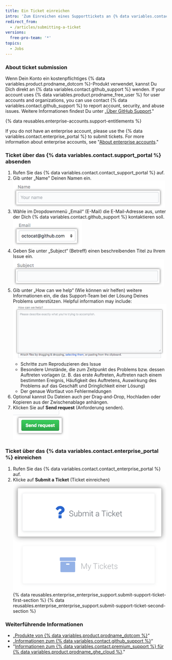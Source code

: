 ```yaml
---
title: Ein Ticket einreichen
intro: 'Zum Einreichen eines Supporttickets an {% data variables.contact.github_support %} verwenden Sie das Supportportal.'
redirect_from:
  - /articles/submitting-a-ticket
versions:
  free-pro-team: '*'
topics:
  - Jobs
---
```


### About ticket submission
Wenn Dein Konto ein kostenpflichtiges {% data variables.product.prodname_dotcom %}-Produkt verwendet, kannst Du Dich direkt an {% data variables.contact.github_support %} wenden. If your account uses {% data variables.product.prodname_free_user %} for user accounts and organizations, you can use contact {% data variables.contact.github_support %} to report account, security, and abuse issues. Weitere Informationen findest Du unter „[Über GitHub Support](/github/working-with-github-support/about-github-support)."

{% data reusables.enterprise-accounts.support-entitlements %}

If you do not have an enterprise account, please use the {% data variables.contact.enterprise_portal %} to submit tickets. For more information about enterprise accounts, see "[About enterprise accounts](/github/setting-up-and-managing-your-enterprise/about-enterprise-accounts)."

### Ticket über das {% data variables.contact.support_portal %} absenden

1. Rufen Sie das {% data variables.contact.contact_support_portal %} auf.
2. Gib unter „Name" Deinen Namen ein. ![Feld „Name“](/assets/images/help/support/name-field.png)
3. Wähle im Dropdownmenü „Email“ (E-Mail) die E-Mail-Adresse aus, unter der Dich {% data variables.contact.github_support %} kontaktieren soll. ![Feld „Email“ (E-Mail)](/assets/images/help/support/email-field.png)
4. Geben Sie unter „Subject“ (Betreff) einen beschreibenden Titel zu Ihrem Issue ein. ![Feld „Subject“ (Betreff)](/assets/images/help/support/subject-field.png)
5. Gib unter „How can we help“ (Wie können wir helfen) weitere Informationen ein, die das Support-Team bei der Lösung Deines Problems unterstützen. Helpful information may include: ![Feld „How can we help“ (Wie können wir helfen)](/assets/images/help/support/how-can-we-help-field.png)
    - Schritte zum Reproduzieren des Issue
    - Besondere Umstände, die zum Zeitpunkt des Problems bzw. dessen Auftreten vorlagen (z. B. das erste Auftreten, Auftreten nach einem bestimmten Ereignis, Häufigkeit des Auftretens, Auswirkung des Problems auf das Geschäft und Dringlichkeit einer Lösung)
    - Der genaue Wortlaut von Fehlermeldungen
6. Optional kannst Du Dateien auch per Drag-and-Drop, Hochladen oder Kopieren aus der Zwischenablage anhängen.
7. Klicken Sie auf **Send request** (Anforderung senden). ![Schaltfläche „Send request“ (Anforderung senden)](/assets/images/help/support/send-request-button.png)

### Ticket über das {% data variables.contact.enterprise_portal %} einreichen

1. Rufen Sie das {% data variables.contact.contact_enterprise_portal %} auf.
5. Klicke auf **Submit a Ticket** (Ticket einreichen) ![Ein Ticket beim Enterprise-Support-Team einreichen](/assets/images/enterprise/support/submit-ticket-button.png)
{% data reusables.enterprise_enterprise_support.submit-support-ticket-first-section %}
{% data reusables.enterprise_enterprise_support.submit-support-ticket-second-section %}

### Weiterführende Informationen
- „[Produkte von {% data variables.product.prodname_dotcom %}](/github/getting-started-with-github/githubs-products)“
- „[Informationen zum {% data variables.contact.github_support %}](/articles/about-github-support)“
- "[Informationen zum {% data variables.contact.premium_support %} für {% data variables.product.prodname_ghe_cloud %}](/articles/about-github-premium-support-for-github-enterprise-cloud)."
